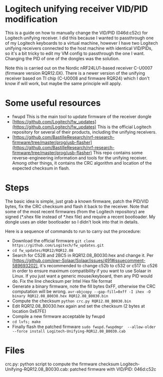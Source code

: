 # Logitech unifying receiver VID/PID modification

This is a guide on how to manually change the VID/PID (046d:c52c) for Logitech unifying receiver. I did this because I wanted to passthrough one of my Logitech keyboards to a virtual machine, however I have two Logitech unifying receivers connected to the host machine with identical VID/PIDs, so it's a bit tricky to edit my VM config to passthrough the one I want. Changing the PID of one of the dongles was the solution.

Note this is carried out on the Nordic nRF24LU1-based receiver C-U0007 (firmware version RQR12.0X). There is a newer version of the unifying receiver based on TI chip (C-U0008 and firmware RQR24) which I don't know if will work, but maybe the same principle will apply.

# Some useful resources
- fwupd
This is the main tool to update firmware of the receiver dongle
- [https://github.com/Logitech/fw_updates](https://github.com/Logitech/fw_updates) 
This is the official Logitech repository for several of their products, including the unifying receivers.
- [https://github.com/BastilleResearch/nrf-research-firmware/tree/master/prog/usb-flasher](https://github.com/BastilleResearch/nrf-research-firmware/tree/master/prog/usb-flasher)
This repo contains some reverse-engineering information and tools for the unifying receiver. Among other things, it contains the CRC algorithm and location of the expected checksum in flash.

# Steps
The basic idea is simple, just grab a known firmware, patch the PID/VID bytes, fix the CRC checksum and flash it back to the receiver. Note that some of the most recent firmwares (from the Logitech repository) are signed (*.shex file instead of *.hex file) and require a recent bootloader. My dongle uses an older bootloader so I didn't look into that in details.

Here is a sequence of commands to run to carry out the procedure:
- Download the official firmware
`git clone https://github.com/Logitech/fw_updates.git`
- `cd fw_updates/RQR12/RQR12.08`
- Search for C52B and 2BC5 in RQR12.08_B0030.hex and change it. Per [https://github.com/pwr-Solaar/Solaar/issues/491#issuecomment-589693202], it's recommended to change c52b to c532 or c517 to c526 in order to ensure maximum compatibility if you want to use Solaar in Linux. If you just want a generic mouse/keyboard, then any PID would do. Fix the line checksum per Intel Hex file format
- Generate a binary firmware, note the fill bytes 0xFF, otherwise the CRC computation will be wrong. 
`avr-objcopy --gap-fill=0xff -I ihex -O binary RQR12.08_B0030.hex RQR12.08_B0030.bin`
- Compute the checksum
`python crc.py RQR12.08_B0030.bin`
- Edit RQR12.08_B0030.hex again and set the checksum (2 bytes at location 0x67FE)
- Compile a new firmware acceptable by fwupd
- `cd lvfs; make`
- Finally flash the patched firmware
`sudo fwupd.fwupdmgr  --allow-older --force install Logitech-Unifying-RQR12.08_B0030.cab`

# Files
crc.py: python script to compute the firmware checksum
Logitech-Unifying-RQR12.08_B0030.cab: patched firmware with VID/PID: 046d:c52c
